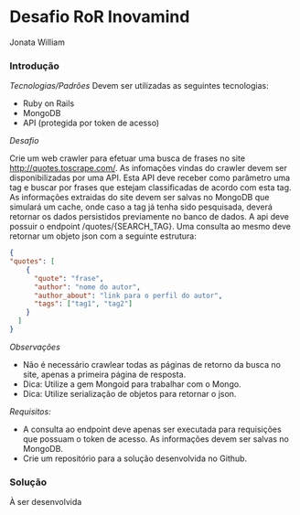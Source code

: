 # Desafio RoR Inovamind

Jonata William


### Introdução

*Tecnologias/Padrões*
Devem ser utilizadas as seguintes tecnologias:

* Ruby on Rails
* MongoDB
* API (protegida por token de acesso)

*Desafio*

Crie um web crawler para efetuar uma busca de frases no site http://quotes.toscrape.com/.
As infomações vindas do crawler devem ser disponibilizadas por uma API. Esta API deve receber como parâmetro uma tag e buscar por frases que estejam classificadas de acordo com esta tag.
As informações extraidas do site devem ser salvas no MongoDB que simulará um cache, onde caso a tag já tenha sido pesquisada, deverá retornar os dados persistidos previamente no banco de dados.
A api deve possuir o endpoint /quotes/{SEARCH_TAG}. Uma consulta ao mesmo deve retornar um objeto json com a seguinte estrutura:

```json
{
"quotes": [
    {
      "quote": "frase",
      "author": "nome do autor",
      "author_about": "link para o perfil do autor",
      "tags": ["tag1", "tag2"]
    } 
  ]
}
```

*Observações*

* Não é necessário crawlear todas as páginas de retorno da busca no site, apenas a primeira página de resposta.
* Dica: Utilize a gem Mongoid para trabalhar com o Mongo.
* Dica: Utilize serialização de objetos para retornar o json.

*Requisitos:*

* A consulta ao endpoint deve apenas ser executada para requisições que possuam o token de acesso. As informações devem ser salvas no MongoDB.
* Crie um repositório para a solução desenvolvida no Github.

### Solução

À ser desenvolvida





